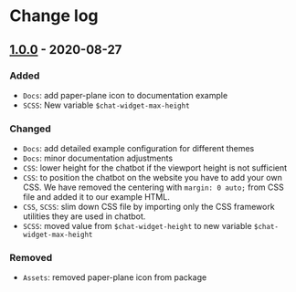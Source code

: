 # Change log

## [1.0.0](https://github.com/cake-hub/chat-themes/tree/v1.0.0) - 2020-08-27

### Added

* `Docs`: add paper-plane icon to documentation example
* `SCSS`: New variable `$chat-widget-max-height`

### Changed

* `Docs`: add detailed example configuration for different themes
* `Docs`: minor documentation adjustments
* `CSS`: lower height for the chatbot if the viewport height is not sufficient
* `CSS`: to position the chatbot on the website you have to add your own CSS. We have removed the centering with `margin: 0 auto;` from CSS file and added it to our example HTML.
* `CSS`, `SCSS`: slim down CSS file by importing only the CSS framework utilities they are used in chatbot.
* `SCSS`: moved value from `$chat-widget-height` to new variable `$chat-widget-max-height`

### Removed

* `Assets`: removed paper-plane icon from package
